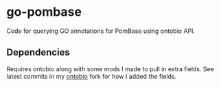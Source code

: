 # go-pombase
Code for querying GO annotations for PomBase using ontobio API.

## Dependencies
Requires ontobio along with some mods I made to pull in extra fields. See latest commits in my [ontobio](../ontobio/) fork for how I added the fields.